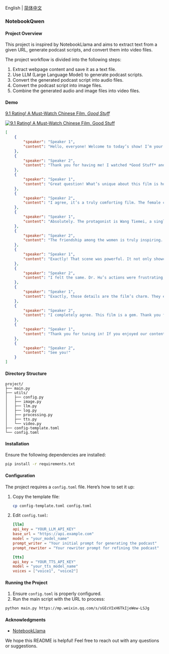 English | [简体中文](README.md)

### NotebookQwen 

#### Project Overview
This project is inspired by NotebookLlama and aims to extract text from a given URL, generate podcast scripts, and convert them into video files. 

The project workflow is divided into the following steps:
1. Extract webpage content and save it as a text file.
2. Use LLM (Large Language Model) to generate podcast scripts.
3. Convert the generated podcast script into audio files.
4. Convert the podcast script into image files.
5. Combine the generated audio and image files into video files.

#### Demo

[9.1 Rating! A Must-Watch Chinese Film, *Good Stuff*](https://mp.weixin.qq.com/s/sGEcVIxH6TkIjeWew-LSJg)

[![9.1 Rating! A Must-Watch Chinese Film, *Good Stuff*](https://img.youtube.com/vi/Hg27tPm9xfY/0.jpg)](https://www.youtube.com/watch?v=Hg27tPm9xfY)

```json
[
    {
        "speaker": "Speaker 1",
        "content": "Hello, everyone! Welcome to today’s show! I’m your host, and today we’re diving into a very special film—*Good Stuff*. This movie has garnered widespread acclaim and sparked extensive discussion, especially among those interested in feminist topics. It’s truly a thought-provoking and heartwarming experience you won’t want to miss. Joining us today is my good friend and guest with unique insights into cinema. Welcome to the show!"
    },
    {
        "speaker": "Speaker 2",
        "content": "Thank you for having me! I watched *Good Stuff* and found it really refreshing—there’s a rare sense of warmth and lightheartedness. What makes this film so unique?"
    },
    {
        "speaker": "Speaker 1",
        "content": "Great question! What’s unique about this film is how it delicately and humorously explores feminism and modern urban life. Nowadays, many films highlight women’s strength and independence but often feel overly intense. *Good Stuff* tells these stories in a light and enjoyable way, leaving you feeling uplifted—like a warm cup of tea on a cold winter day."
    },
    {
        "speaker": "Speaker 2",
        "content": "I agree, it’s a truly comforting film. The female characters are especially vivid, each with unique traits and stories. Could you tell us more about them?"
    },
    {
        "speaker": "Speaker 1",
        "content": "Absolutely. The protagonist is Wang Tiemei, a single mother played by Song Jia. She’s an incredibly capable and independent woman juggling work challenges and raising her daughter, Wang Moli, affectionately called ‘Little Kid.’ Moli is a precocious, witty girl who often says surprising things. Another key character is Xiao Ye, played by Zhong Chuxi. She’s a band lead singer with a cheerful exterior but hidden scars. The interactions among these three women are heartwarming—they support and uplift each other, creating a beautiful dynamic."
    },
    {
        "speaker": "Speaker 2",
        "content": "The friendship among the women is truly inspiring. That scene where Xiao Ye is followed, and Tiemei rides a scooter to protect her, was incredibly touching. This sisterhood is so relatable—it reminds me of moments in real life, like strangers stepping in to help on public transport. This spirit of mutual support is so vital."
    },
    {
        "speaker": "Speaker 1",
        "content": "Exactly! That scene was powerful. It not only showcased women supporting each other but also conveyed an uplifting message: women can rely on each other to overcome life’s challenges. Interestingly, the male characters in the film are more like background elements, highlighting the women’s growth and independence. For instance, the ‘problematic’ Dr. Hu may be irritating but helps Xiao Ye realize what she truly wants. These characters amplify the women’s stories rather than overshadow them."
    },
    {
        "speaker": "Speaker 2",
        "content": "I felt the same. Dr. Hu’s actions were frustrating, but Xiao Ye’s growth was heartening. There are so many thoughtful details in the film—like feminist Easter eggs, including books by Chizuko Ueno and RBG-inspired T-shirts. These details add depth and resonate with the audience, tying the story together beautifully."
    },
    {
        "speaker": "Speaker 1",
        "content": "Exactly, those details are the film’s charm. They enrich the story while celebrating the beauty of life. For example, the scene where Tiemei leans on a stranger’s shoulder on the subway, and another woman steps in to support her—it’s heartwarming. These small moments show that kindness is all around us. Ultimately, *Good Stuff* isn’t just a feminist film—it’s about growth, love, and life. It resonates with everyone, regardless of gender, making it a must-watch."
    },
    {
        "speaker": "Speaker 2",
        "content": "I completely agree. This film is a gem. Thank you for sharing your insights today—it gave us a deeper appreciation of *Good Stuff*. I hope everyone goes to the theater to support this amazing movie!"
    },
    {
        "speaker": "Speaker 1",
        "content": "Thank you for tuning in! If you enjoyed our content, don’t forget to like and share it with your friends. See you in the next episode!"
    },
    {
        "speaker": "Speaker 2",
        "content": "See you!"
    }
]
```

#### Directory Structure
```
project/
├── main.py
├── utils/
│   ├── config.py
│   ├── image.py
│   ├── llm.py
│   ├── log.py
│   ├── processing.py
│   ├── tts.py
│   └── video.py
├── config-template.toml
└── config.toml
```

#### Installation
Ensure the following dependencies are installed:
```sh
pip install -r requirements.txt
```

#### Configuration
The project requires a `config.toml` file. Here’s how to set it up:

1. Copy the template file:
   ```sh
   cp config-template.toml config.toml
   ```

2. Edit `config.toml`:
   ```toml
   [llm]
   api_key = "YOUR_LLM_API_KEY"
   base_url = "https://api.example.com"
   model = "your_model_name"
   prompt_writer = "Your initial prompt for generating the podcast"
   prompt_rewriter = "Your rewriter prompt for refining the podcast"

   [tts]
   api_key = "YOUR_TTS_API_KEY"
   model = "your_tts_model_name"
   voices = ["voice1", "voice2"]
   ```

#### Running the Project
1. Ensure `config.toml` is properly configured.
2. Run the main script with the URL to process:

```sh
python main.py https://mp.weixin.qq.com/s/sGEcVIxH6TkIjeWew-LSJg
```

#### Acknowledgments
- [NotebookLlama](https://github.com/meta-llama/llama-recipes/tree/main/recipes/quickstart/NotebookLlama)

We hope this README is helpful! Feel free to reach out with any questions or suggestions.